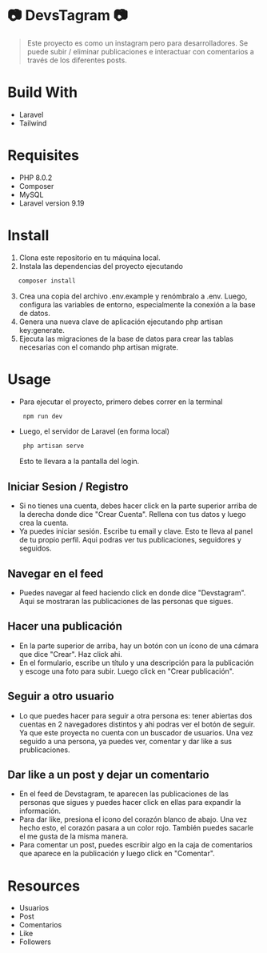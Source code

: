  # 📷 DevsTagram 📷 # 
 > Este proyecto es como un instagram pero para desarrolladores. Se puede subir / eliminar publicaciones e interactuar con comentarios a través de los diferentes posts.

# Build With #
- Laravel
- Tailwind

# Requisites #
- PHP 8.0.2
- Composer
- MySQL
- Laravel version 9.19

# Install #
1. Clona este repositorio en tu máquina local.
2. Instala las dependencias del proyecto ejecutando
 ```bash
    composer install
 ```
3. Crea una copia del archivo .env.example y renómbralo a .env. Luego, configura las variables de entorno, especialmente la conexión a la base de datos.
4. Genera una nueva clave de aplicación ejecutando php artisan key:generate.
5. Ejecuta las migraciones de la base de datos para crear las tablas necesarias con el comando php artisan migrate.


# Usage #
- Para ejecutar el proyecto, primero debes correr en la terminal
   ```bash
    npm run dev
    ```
- Luego, el servidor de Laravel (en forma local)
   ```bash
    php artisan serve
    ```
   Esto te llevara a la pantalla del login.
## Iniciar Sesion / Registro ##
 - Si no tienes una cuenta, debes hacer click en la parte superior arriba de la derecha donde dice "Crear Cuenta". Rellena con tus datos y luego crea la cuenta.
 - Ya puedes iniciar sesión. Escribe tu email y clave. Esto te lleva al panel de tu propio perfil. Aqui podras ver tus publicaciones, seguidores y seguidos.

## Navegar en el feed ##
 - Puedes navegar al feed haciendo click en donde dice "Devstagram". Aqui se mostraran las publicaciones de las personas que sigues.

## Hacer una publicación ##
- En la parte superior de arriba, hay un botón con un ícono de una cámara que dice "Crear". Haz click ahi.
- En el formulario, escribe un título y una descripción para la publicación y escoge una foto para subir. Luego click en "Crear publicación".

## Seguir a otro usuario ##
- Lo que puedes hacer para seguir a otra persona es: tener abiertas dos cuentas en 2 navegadores distintos y ahi podras ver el botón de seguir. Ya que este proyecta no cuenta con un buscador de usuarios. Una vez seguido a una persona, ya puedes ver, comentar y dar like a sus prublicaciones.

## Dar like a un post y dejar un comentario ##
- En el feed de Devstagram, te aparecen las publicaciones de las personas que sigues y puedes hacer click en ellas para expandir la información.
- Para dar like, presiona el icono del corazón blanco de abajo. Una vez hecho esto, el corazón pasara a un color rojo. También puedes sacarle el me gusta de la misma manera.
- Para comentar un post, puedes escribir algo en la caja de comentarios que aparece en la publicación y luego click en "Comentar".
  

# Resources #
- Usuarios
- Post
- Comentarios
- Like
- Followers

